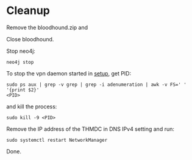 # Cleanup

Remove the bloodhound.zip and 

Close bloodhound.

Stop neo4j:

    neo4j stop

To stop the vpn daemon started in [setup](setup.md), get PID:

    sudo ps aux | grep -v grep | grep -i adenumeration | awk -v FS=' ' '{print $2}'
    <PID>

and kill the process:

    sudo kill -9 <PID>

Remove the IP address of the THMDC in DNS IPv4 setting and run:

    sudo systemctl restart NetworkManager

Done.